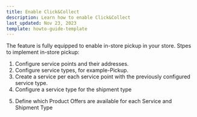 ```yaml
---
title: Enable Click&Collect
description: Learn how to enable Click&Collect
last_updated: Nov 23, 2023
template: howto-guide-template
---
```



The feature is fully equipped to enable in-store pickup in your store. Stpes to implement in-store pickup:
1. Configure service points and their addresses.
2. Configure service types, for example-Pickup.
3. Create a service per each service point with the previously configured service type.
4. Configure a service type for the shipment type
<!-- link to  Shipment + Service Points Feature -->
5. Define which Product Offers are available for each Service and Shipment Type
<!-- link to Product Offer Shipment Feature Overview -->
